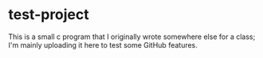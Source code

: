 # test-project

This is a small c program that I originally wrote somewhere else for a class; I'm mainly uploading it here to test some GitHub features.
